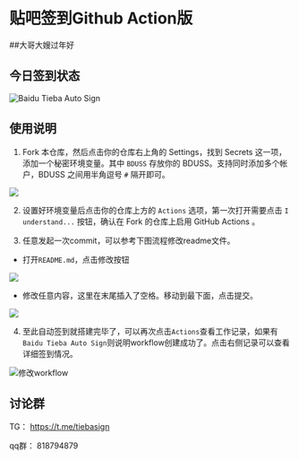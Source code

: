 # 贴吧签到Github Action版
##大哥大嫂过年好
## 今日签到状态

![Baidu Tieba Auto Sign](https://github.com/ghosx/tieba/workflows/Baidu%20Tieba%20Auto%20Sign/badge.svg)

## 使用说明

1. Fork 本仓库，然后点击你的仓库右上角的 Settings，找到 Secrets 这一项，添加一个秘密环境变量。其中 `BDUSS` 存放你的 BDUSS。支持同时添加多个帐户，BDUSS 之间用半角逗号 `#` 隔开即可。

![](https://i.loli.net/2020/06/25/yxcj6rBtufhPS78.png)

2. 设置好环境变量后点击你的仓库上方的 `Actions` 选项，第一次打开需要点击 `I understand...` 按钮，确认在 Fork 的仓库上启用 GitHub Actions 。

3. 任意发起一次commit，可以参考下图流程修改readme文件。

- 打开`README.md`，点击修改按钮

![](assets/edit.png)

- 修改任意内容，这里在末尾插入了空格。移动到最下面，点击提交。

![](assets/update.png)

4. 至此自动签到就搭建完毕了，可以再次点击`Actions`查看工作记录，如果有`Baidu Tieba Auto Sign`则说明workflow创建成功了。点击右侧记录可以查看详细签到情况。

![修改workflow](assets/check.png)

## 讨论群

TG： https://t.me/tiebasign

qq群： 818794879

